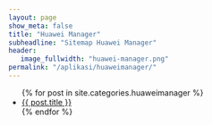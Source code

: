 ```yaml
---
layout: page
show_meta: false
title: "Huawei Manager"
subheadline: "Sitemap Huawei Manager"
header:
   image_fullwidth: "huawei-manager.png"
permalink: "/aplikasi/huaweimanager/"
---
```

<ul>
    {% for post in site.categories.huaweimanager %}
    <li><a href="{{ site.url }}{{ site.baseurl }}{{ post.url }}">{{ post.title }}</a></li>
    {% endfor %}
</ul>